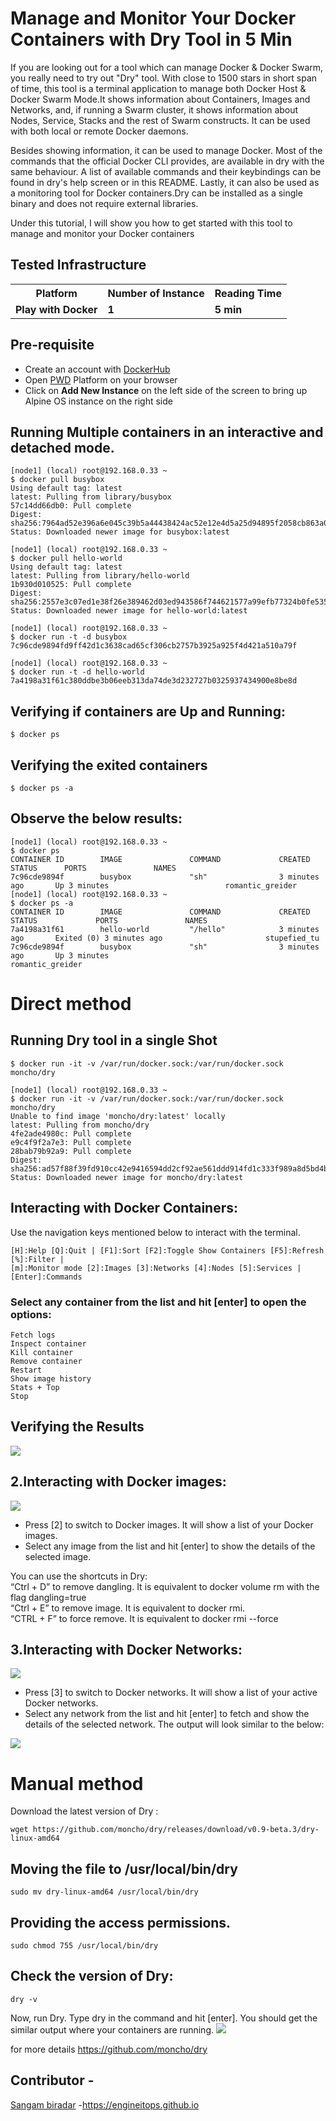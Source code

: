 #  Manage and Monitor Your Docker Containers with Dry Tool in 5 Min

If you are looking out for a tool which can manage Docker & Docker Swarm, you really need to try out "Dry" tool. With close to 1500 stars in short span of time, this tool is a terminal application to manage both Docker Host & Docker Swarm Mode.It shows information about Containers, Images and Networks, and, if running a Swarm cluster, it shows information about Nodes, Service, Stacks and the rest of Swarm constructs. It can be used with both local or remote Docker daemons.

Besides showing information, it can be used to manage Docker. Most of the commands that the official Docker CLI provides, are available in dry with the same behaviour. A list of available commands and their keybindings can be found in dry's help screen or in this README.
Lastly, it can also be used as a monitoring tool for Docker containers.Dry can be installed as a single binary and does not require external libraries.

Under this tutorial, I will show you how to get started with this tool to manage and monitor your Docker containers

## Tested Infrastructure

<table class="tg">
  <tr>
    <th class="tg-yw4l"><b>Platform</b></th>
    <th class="tg-yw4l"><b>Number of Instance</b></th>
    <th class="tg-yw4l"><b>Reading Time</b></th>
    
  </tr>
  <tr>
    <td class="tg-yw4l"><b> Play with Docker</b></td>
    <td class="tg-yw4l"><b>1</b></td>
    <td class="tg-yw4l"><b>5 min</b></td>
    
  </tr>
  
</table>

## Pre-requisite

- Create an account with [DockerHub](https://hub.docker.com)
- Open [PWD](https://labs.play-with-docker.com/) Platform on your browser 
- Click on **Add New Instance** on the left side of the screen to bring up Alpine OS instance on the right side

## Running Multiple containers in an interactive and detached mode. 



```
[node1] (local) root@192.168.0.33 ~
$ docker pull busybox
Using default tag: latest
latest: Pulling from library/busybox
57c14dd66db0: Pull complete
Digest: sha256:7964ad52e396a6e045c39b5a44438424ac52e12e4d5a25d94895f2058cb863a0
Status: Downloaded newer image for busybox:latest
```

```
[node1] (local) root@192.168.0.33 ~
$ docker pull hello-world
Using default tag: latest
latest: Pulling from library/hello-world
1b930d010525: Pull complete
Digest: sha256:2557e3c07ed1e38f26e389462d03ed943586f744621577a99efb77324b0fe535
Status: Downloaded newer image for hello-world:latest
```

```
[node1] (local) root@192.168.0.33 ~
$ docker run -t -d busybox
7c96cde9894fd9ff42d1c3638cad65cf306cb2757b3925a925f4d421a510a79f
```
```
[node1] (local) root@192.168.0.33 ~
$ docker run -t -d hello-world
7a4198a31f61c380ddbe3b06eeb313da74de3d232727b0325937434900e8be8d
```


## Verifying if containers are Up and Running: 

```
$ docker ps

```
## Verifying the exited containers

```
$ docker ps -a
```

## Observe the below results:

```
[node1] (local) root@192.168.0.33 ~
$ docker ps
CONTAINER ID        IMAGE               COMMAND             CREATED             STATUS      PORTS               NAMES
7c96cde9894f        busybox             "sh"                3 minutes ago       Up 3 minutes                          romantic_greider
[node1] (local) root@192.168.0.33 ~
$ docker ps -a
CONTAINER ID        IMAGE               COMMAND             CREATED             STATUS             PORTS               NAMES
7a4198a31f61        hello-world         "/hello"            3 minutes ago       Exited (0) 3 minutes ago                       stupefied_tu
7c96cde9894f        busybox             "sh"                3 minutes ago       Up 3 minutes                                 romantic_greider

```

# Direct method 

## Running Dry tool in a single Shot 

```
$ docker run -it -v /var/run/docker.sock:/var/run/docker.sock moncho/dry
```



```
[node1] (local) root@192.168.0.33 ~
$ docker run -it -v /var/run/docker.sock:/var/run/docker.sock moncho/dry
Unable to find image 'moncho/dry:latest' locally
latest: Pulling from moncho/dry
4fe2ade4980c: Pull complete
e9c4f9f2a7e3: Pull complete
28bab79b92a9: Pull complete
Digest: sha256:ad57f88f39fd910cc42e9416594dd2cf92ae561ddd914fd1c333f989a8d5bd4b
Status: Downloaded newer image for moncho/dry:latest

```


## Interacting with Docker Containers:

Use the navigation keys mentioned below to interact with the terminal.

```
[H]:Help [Q]:Quit | [F1]:Sort [F2]:Toggle Show Containers [F5]:Refresh [%]:Filter |
[m]:Monitor mode [2]:Images [3]:Networks [4]:Nodes [5]:Services | [Enter]:Commands 

```

### Select any container from the list and hit [enter] to open the options:

```
Fetch logs
Inspect container
Kill container
Remove container
Restart
Show image history
Stats + Top
Stop

```
## Verifying the Results

![](https://github.com/sangam14/Docker-Containers-with-Dry-Tool/blob/master/pic2.png)



## 2.Interacting with Docker images:

![](https://github.com/sangam14/Docker-Containers-with-Dry-Tool/blob/master/Picture1.png)

 - Press [2] to switch to Docker images. It will show a list of your Docker images.
 - Select any image from the list and hit [enter] to show the details of the selected image.

You can use the shortcuts in Dry:<br>
“Ctrl + D” to remove dangling. It is equivalent to docker volume rm with the flag dangling=true <br>
“Ctrl + E” to remove image. It is equivalent to docker rmi. <br>
“CTRL + F” to force remove. It is equivalent to docker rmi --force <br>

## 3.Interacting with Docker Networks:

![](https://github.com/sangam14/Docker-Containers-with-Dry-Tool/blob/master/Picture1.png)

- Press [3] to switch to Docker networks. It will show a list of your active Docker networks. 
- Select any network from the list and hit [enter] to fetch and show the details of the selected network. The output will look similar to the below: 

![](https://github.com/sangam14/Docker-Containers-with-Dry-Tool/blob/master/Picture3.png)

# Manual method 

Download the latest version of Dry :

```
wget https://github.com/moncho/dry/releases/download/v0.9-beta.3/dry-linux-amd64

```
## Moving the file to /usr/local/bin/dry

```
sudo mv dry-linux-amd64 /usr/local/bin/dry

```
## Providing the access permissions.

```
sudo chmod 755 /usr/local/bin/dry

```
## Check the version of Dry:

```
dry -v

```

Now, run Dry. Type dry in the command and hit [enter]. You should get the similar output where your containers are running.
![](https://github.com/sangam14/Docker-Containers-with-Dry-Tool/blob/master/Picture1.png)


for more details https://github.com/moncho/dry

## Contributor - 

[Sangam biradar](smbiradar14@gmail.com) -https://engineitops.github.io 

